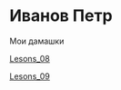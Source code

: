# Иванов Петр
Мои дамашки

[Lesons_08](https://ivanovart2019.github.io/Lesons_08)

[Lesons_09](https://ivanovart2020.github.io/Lesons_09)
